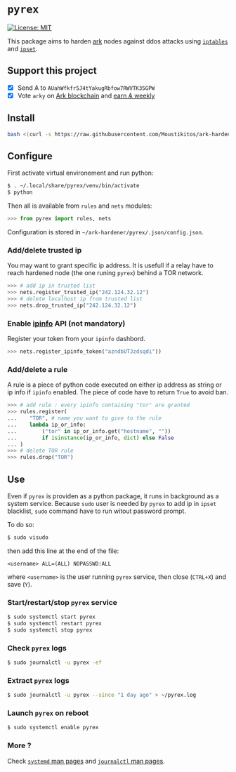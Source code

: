 # `pyrex`

[![License: MIT](https://img.shields.io/badge/License-MIT-yellow.svg)](https://raw.githubusercontent.com/Moustikitos/ark-hardener/master/LICENSE)

This package aims to harden [ark](https://ark.io) nodes against ddos attacks using
[`iptables`](https://manpages.ubuntu.com/manpages/bionic/en/man8/iptables.8.html)
and [`ipset`](https://manpages.ubuntu.com/manpages/bionic/man8/ipset.8.html).

## Support this project

  * [X] Send &#1126; to `AUahWfkfr5J4tYakugRbfow7RWVTK35GPW`
  * [X] Vote `arky` on [Ark blockchain](https://explorer.ark.io) and [earn &#1126; weekly](http://dpos.arky-delegate.info/arky)

## Install

```bash
bash <(curl -s https://raw.githubusercontent.com/Moustikitos/ark-hardener/master/bash/pyrex-bin-install.sh)
```

## Configure

First activate virtual environement and run python:
```bash
$ . ~/.local/share/pyrex/venv/bin/activate
$ python
```

Then all is available from `rules` and `nets` modules:
```python
>>> from pyrex import rules, nets
```

Configuration is stored in `~/ark-hardener/pyrex/.json/config.json`.

### Add/delete trusted ip

You may want to grant specific ip address. It is usefull if a relay have to reach hardened node (the one runing `pyrex`) behind a TOR network.

```python
>>> # add ip in trusted list
>>> nets.register_trusted_ip("242.124.32.12")
>>> # delete localhost ip from trusted list
>>> nets.drop_trusted_ip("242.124.32.12")
```

### Enable [ipinfo](https://ipinfo.io) API (not mandatory)

Register your token from your `ipinfo` dashbord.

```python
>>> nets.register_ipinfo_token("azndbUTJzdsqdi"))
```

### Add/delete a rule

A rule is a piece of python code executed on either ip address as string or ip info if `ipinfo` enabled. The piece of code have to return `True` to avoid ban.

```python
>>> # add rule : every ipinfo containing "tor" are granted
>>> rules.register(
...    "TOR", # name you want to give to the rule
...    lambda ip_or_info:
...        ("tor" in ip_or_info.get("hostname", ""))
...        if isinstance(ip_or_info, dict) else False
... )
>>> # delete TOR rule
>>> rules.drop("TOR")
```

## Use

Even if `pyrex` is providen as a python package, it runs in background as a system service. Because `sudo` user is needed by `pyrex` to add ip in `ipset` blacklist, `sudo` command have to run witout password prompt.

To do so:

```bash
$ sudo visudo
```

then add this line at the end of the file:

```
<username> ALL=(ALL) NOPASSWD:ALL
```

where `<username>` is the user running `pyrex` service, then close (`CTRL+X`) and save (`Y`).

### Start/restart/stop `pyrex` service

```bash
$ sudo systemctl start pyrex
$ sudo systemctl restart pyrex
$ sudo systemctl stop pyrex
```

### Check `pyrex` logs

```bash
$ sudo journalctl -u pyrex -ef
```

### Extract `pyrex` logs

```bash
$ sudo journalctl -u pyrex --since "1 day ago" > ~/pyrex.log
```

### Launch `pyrex` on reboot

```bash
$ sudo systemctl enable pyrex
```

### More ?

Check [`systemd` man pages](https://man7.org/linux/man-pages/man1/systemd.1.html)
and [`journalctl` man pages](https://man7.org/linux/man-pages/man1/journalctl.1.html).

